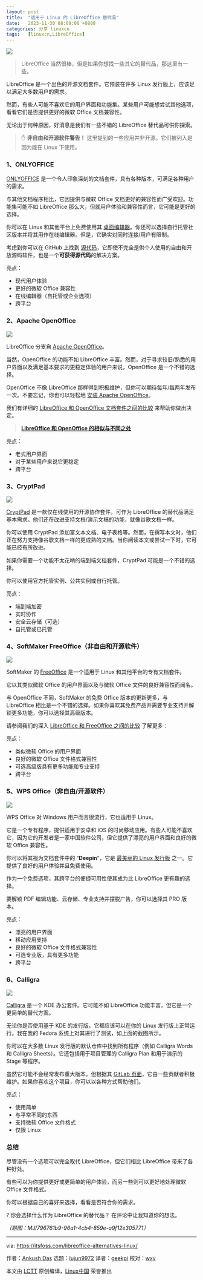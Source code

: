 ```yaml
---
layout: post
title:	"适用于 Linux 的 LibreOffice 替代品"
date:	2023-11-30 08:09:00 +0800 
categories:	分享 linuxcn 
tags:	[linuxcn,LibreOffice]
---
```



![](/Asserts/Images//attachment/album/202311/30/080855bo0k9rdtpkssi0px.png)



> 
> LibreOffice 当然很棒，但是如果你想找一些其它的替代品，那这里有一些。
> 
> 
> 


LibreOffice 是一个出色的开源文档套件。它预装在许多 Linux 发行版上，应该足以满足大多数用户的需求。


然而，有些人可能不喜欢它的用户界面和功能集。某些用户可能想尝试其他选项，看看它们是否提供更好的微软 Office 文档兼容性。


无论出于何种原因，好消息是我们有一些不错的 LibreOffice 替代品可供你探索。



> 
> ✋ **非自由和开源软件警告！** 这里提到的一些应用并非开源。它们被列入是因为能在 Linux 下使用。
> 
> 
> 


### 1、ONLYOFFICE


[ONLYOFFICE](https://www.onlyoffice.com/) 是一个令人印象深刻的文档套件，具有各种版本，可满足各种用户的需求。


与其他文档程序相比，它因提供与微软 Office 文档更好的兼容性而广受欢迎。功能集可能不如 LibreOffice 那么大，但就用户体验和兼容性而言，它可能是更好的选择。


你可以在 Linux 和其他平台上免费使用其 [桌面编辑器](https://www.onlyoffice.com/en/desktop.aspx)。你还可以选择自行托管社区版本并将其用作在线编辑器。但是，它确实对同时连接/用户有限制。


考虑到你可以在 GitHub 上找到 [源代码](https://github.com/ONLYOFFICE)，它即使不完全是供个人使用的自由和开放源码软件，也是一个**可获得源代码**的解决方案。


亮点：


* 现代用户体验
* 更好的微软 Office 兼容性
* 在线编辑器（自托管或企业选项）
* 跨平台


### 2、Apache OpenOffice


![](/Asserts/Images//attachment/album/202311/30/081024f0yu6e3n8izvju3g.png)


LibreOffice 分支自 [Apache OpenOffice](https://www.openoffice.org/)。


当然，OpenOffice 的功能不如 LibreOffice 丰富。然而，对于寻求较旧/熟悉的用户界面以及满足基本要求的更稳定体验的用户来说，OpenOffice 是一个不错的选择。


OpenOffice 不像 LibreOffice 那样得到积极维护，但你可以期待每年/每两年发布一次。不要忘记，你也可以轻松地 [安装 Apache OpenOffice](https://itsfoss.com/install-openoffice-ubuntu-linux/)。


我们有详细的 [LibreOffice 和 OpenOffice 文档套件之间的比较](/article-16079-1.html) 来帮助你做出决定。



> 
> **[LibreOffice 和 OpenOffice 的相似与不同之处](/article-16079-1.html)**
> 
> 
> 


亮点：


* 老式用户界面
* 对于某些用户来说它更稳定
* 跨平台


### 3、CryptPad


![](/Asserts/Images//attachment/album/202311/30/080928m1zaf68o6g18ux5g.png)


[CryptPad](https://cryptpad.org/) 是一款仅在线使用的开源协作套件，可作为 LibreOffice 的替代品满足基本需求。他们还在改进支持文档/演示文稿的功能，就像谷歌文档一样。


你可以使用 CryptPad 添加富文本文档、电子表格等。然而，在撰写本文时，他们正在努力支持像谷歌文档一样的更成熟的文档。当你阅读本文或尝试一下时，它可能已经有所改进。


如果你需要一个功能不太花哨的端到端文档套件，CryptPad 可能是一个不错的选择。


你可以使用官方托管实例、公共实例或自行托管。


亮点：


* 端到端加密
* 实时协作
* 安全云存储（可选）
* 自托管或已托管


### 4、SoftMaker FreeOffice（非自由和开源软件）


![](/Asserts/Images//attachment/album/202311/30/081037eupjjaprf5u3fr3r.png)


SoftMaker 的 [FreeOffice](https://www.freeoffice.com/en/) 是一个适用于 Linux 和其他平台的专有文档套件。


它以其类似微软 Office 的用户界面以及与微软 Office 文件的良好兼容性而闻名。


与 OpenOffice 不同，SoftMaker 的免费 Office 版本的更新更多，与 LibreOffice 相比是一个不错的选择。如果你喜欢其免费产品并需要专业支持并解锁更多功能，你可以选择其高级版本。


请参阅我们的深入 [LibreOffice 和 FreeOffice 之间的比较](https://itsfoss.com/libreoffice-vs-freeoffice/) 了解更多：


亮点：


* 类似微软 Office 的用户界面
* 良好的微软 Office 文件格式兼容性
* 可选高级版具有更多功能和专业支持
* 跨平台


### 5、WPS Office（非自由/开源软件）


![](/Asserts/Images//attachment/album/202311/30/080929hjjaky9tjvujs1a3.png)


WPS Office 对 Windows 用户而言很流行，它也适用于 Linux。


它是一个专有程序，提供适用于安卓和 iOS 的时尚移动应用。有些人可能不喜欢它，因为它的开发者是一家中国软件公司，但它提供了漂亮的用户界面和良好的微软 Office 兼容性。


你可以将其视为文档套件中的 “**Deepin**”，它是 [最美丽的 Linux 发行版](https://itsfoss.com/beautiful-linux-distributions/) 之一。它提供了良好的用户体验并且免费使用。


作为一个免费选项，其跨平台的便捷可用性使其成为比 LibreOffice 更有趣的选择。


要解锁 PDF 编辑功能、云存储、专业支持并摆脱广告，你可以选择其 PRO 版本。


亮点：


* 漂亮的用户界面
* 移动应用支持
* 良好的微软 Office 文件格式兼容性
* 可选专业版，具有更多功能
* 跨平台


### 6、Calligra


![](/Asserts/Images//attachment/album/202311/30/080930b6s1gpzp654c2zdp.png)


[Calligra](https://calligra.org/) 是一个 KDE 办公套件。它可能不如 LibreOffice 功能丰富，但它是一个更简单的替代方案。


无论你是否使用基于 KDE 的发行版，它都应该可以在你的 Linux 发行版上正常运行。我在我的 Fedora 系统上对其进行了测试，如上面的截图所示。


你可以在大多数 Linux 发行版的默认仓库中找到所有程序（例如 Calligra Words 和 Calligra Sheets）。它还包括用于项目管理的 Calligra Plan 和用于演示的 Stage 等程序。


虽然它可能不会经常发布重大版本，但根据其 [GitLab 页面](https://invent.kde.org/office/calligra)，它由一些贡献者积极维护。如果你喜欢这个项目，你可以以各种方式帮助他们。


亮点：


* 使用简单
* 与平常不同的东西
* 支持微软 Office 文件格式
* 仅限 Linux


### 总结


尽管没有一个选项可以完全取代 LibreOffice，但它们相比 LibreOffice 带来了各种好处。


有些可以为你提供更好或更简单的用户体验，而另一些则可以更好地处理微软 Office 文件格式。


你可以根据自己的喜好来选择，看看是否符合你的需求。


? 你会选择什么作为 LibreOffice 的替代品？ 在评论中让我知道你的想法。


*（题图：MJ/796761b9-96a1-4cb4-859e-a9f12e305771）*




---


via: <https://itsfoss.com/libreoffice-alternatives-linux/>


作者：[Ankush Das](https://itsfoss.com/author/ankush/) 选题：[lujun9972](https://github.com/lujun9972) 译者：[geekpi](https://github.com/geekpi) 校对：[wxy](https://github.com/wxy)


本文由 [LCTT](https://github.com/LCTT/TranslateProject) 原创编译，[Linux中国](https://linux.cn/) 荣誉推出
